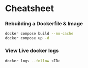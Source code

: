 # Cheatsheet

### Rebuilding a Dockerfile & Image

```bash
docker compose build --no-cache
docker compose up -d
```

### View Live docker logs
```sh
docker logs --follow <ID>
```